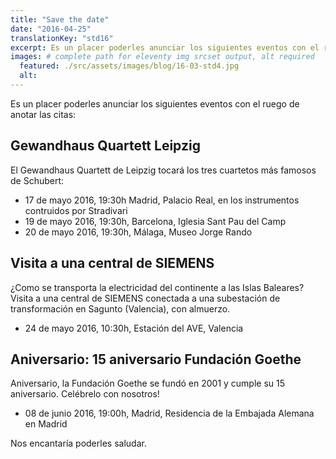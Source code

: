 ```yaml
---
title: "Save the date"
date: "2016-04-25"
translationKey: "std16"
excerpt: Es un placer poderles anunciar los siguientes eventos con el ruego de anotar las citas.
images: # complete path for eleventy img srcset output, alt required
  featured: ./src/assets/images/blog/16-03-std4.jpg
  alt:
---
```


Es un placer poderles anunciar los siguientes eventos con el ruego de anotar las citas:

## Gewandhaus Quartett Leipzig

El Gewandhaus Quartett de Leipzig tocará los tres cuartetos más famosos de Schubert:

- 17 de mayo 2016, 19:30h Madrid, Palacio Real, en los instrumentos contruidos por Stradivari
- 19 de mayo 2016, 19:30h, Barcelona, Iglesia Sant Pau del Camp
- 20 de mayo 2016, 19:30h, Málaga, Museo Jorge Rando

## Visita a una central de SIEMENS

¿Como se transporta la electricidad del continente a las Islas Baleares? Visita a una central de SIEMENS conectada a una subestación de transformación en Sagunto (Valencia), con almuerzo.

- 24 de mayo 2016, 10:30h, Estación del AVE, Valencia

## Aniversario: 15 aniversario Fundación Goethe

Aniversario, la Fundación Goethe se fundó en 2001 y cumple su 15 aniversario. Celébrelo con nosotros!

- 08 de junio 2016, 19:00h, Madrid, Residencia de la Embajada Alemana en Madrid

Nos encantaría poderles saludar.
